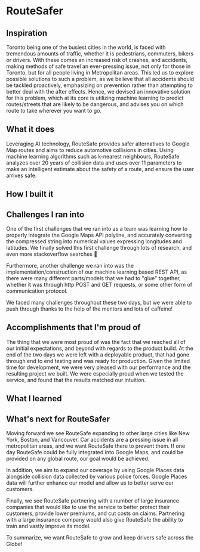 # RouteSafer

## Inspiration

Toronto being one of the busiest cities in the world, is faced with tremendous amounts of traffic, whether it is pedestrians, commuters, bikers or drivers. With these comes an increased risk of crashes, and accidents, making methods of safe travel an ever-pressing issue, not only for those in Toronto, but for all people living in Metropolitan areas. This led us to explore possible solutions to such a problem, as we believe that all accidents should be tackled proactively, emphasizing on prevention rather than attempting to better deal with the after effects. Hence, we devised an innovative solution for this problem, which at its core is utilizing machine learning to predict routes/streets that are likely to be dangerous, and advises you on which route to take wherever you want to go. 

## What it does

Leveraging AI technology, RouteSafe provides safer alternatives to Google Map routes and aims to reduce automotive collisions in cities. Using machine learning algorithms such as k-nearest neighbours, RouteSafe analyzes over 20 years of collision data and uses over 11 parameters to make an intelligent estimate about the safety of a route, and ensure the user arrives safe.

## How I built it

## Challenges I ran into

One of the first challenges that we ran into as a team was learning how to properly integrate the Google Maps API polyline, and accurately converting the compressed string into numerical values expressing longitudes and latitudes. We finally solved this first challenge through lots of research, and even more stackoverflow searches 🙂 

Furthermore, another challenge we ran into was the implementation/construction of our machine learning based REST API, as there were many different parts/models that we had to "glue" together, whether it was through http POST and GET requests, or some other form of communication protocol.

We faced many challenges throughout these two days, but we were able to push through thanks to the help of the mentors and lots of caffeine!

## Accomplishments that I'm proud of

The thing that we were most proud of was the fact that we reached all of our initial expectations, and beyond with regards to the product build. At the end of the two days we were left with a deployable product, that had gone through end to end testing and was ready for production. Given the limited time for development, we were very pleased with our performance and the resulting project we built. We were especially proud when we tested the service, and found that the results matched our intuition. 

## What I learned



## What's next for RouteSafer

Moving forward we see RouteSafe expanding to other large cities like New York, Boston, and Vancouver. Car accidents are a pressing issue in all metropolitan areas, and we want RouteSafe there to prevent them. If one day RouteSafe could be fully integrated into Google Maps, and could be provided on any global route, our goal would be achieved. 

In addition, we aim to expand our coverage by using Google Places data alongside collision data collected by various police forces. Google Places data will further enhance our model and allow us to better serve our customers. 

Finally, we see RouteSafe partnering with a number of large insurance companies that would like to use the service to better protect their customers, provide lower premiums, and cut costs on claims. Partnering with a large insurance company would also give RouteSafe the ability to train and vastly improve its model. 

To summarize, we want RouteSafe to grow and keep drivers safe across the Globe!
